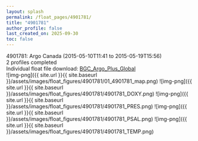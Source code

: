 ```yaml
---
layout: splash
permalink: /float_pages/4901781/
title: "4901781"
author_profile: false
last_created_on: 2025-09-30
toc: false
---
```

 
4901781: Argo Canada (2015-05-10T11:41 to 2015-05-19T15:56)\
2 profiles completed\
Individual float file download: [BGC_Argo_Plus_Global](https://ftp.soest.hawaii.edu/bgc_argo_plus/Individual_Floats/outliers_removed/4901781_Sprof_processed.nc)\
![img-png]({{ site.url }}{{ site.baseurl }}/assets/images/float_figures/4901781/01_4901781_map.png)
![img-png]({{ site.url }}{{ site.baseurl }}/assets/images/float_figures/4901781/4901781_DOXY.png)
![img-png]({{ site.url }}{{ site.baseurl }}/assets/images/float_figures/4901781/4901781_PRES.png)
![img-png]({{ site.url }}{{ site.baseurl }}/assets/images/float_figures/4901781/4901781_PSAL.png)
![img-png]({{ site.url }}{{ site.baseurl }}/assets/images/float_figures/4901781/4901781_TEMP.png)
